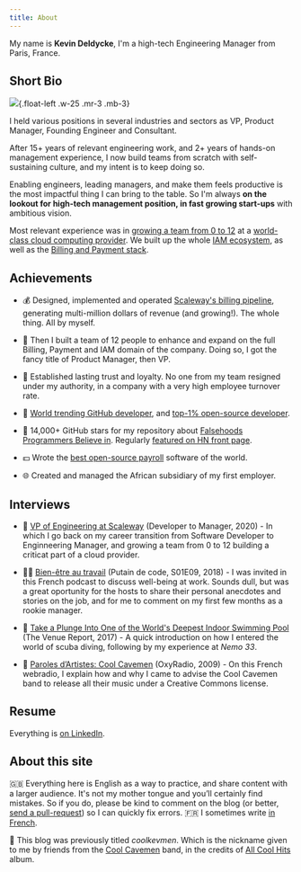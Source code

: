 ```yaml
---
title: About
---
```


My name is **Kevin Deldycke**, I'm a high-tech Engineering Manager from Paris, France.


## Short Bio

![](/uploads/2015/profile-photo.jpg){.float-left .w-25 .mr-3 .mb-3}

I held various positions in several industries and sectors as VP, Product Manager, Founding Engineer and Consultant.

After 15+ years of relevant engineering work, and 2+ years of hands-on management experience, I now build teams from scratch with self-sustaining culture, and my intent is to keep doing so.

Enabling engineers, leading managers, and make them feels productive is the most impactful thing I can bring to the table. So I'm always **on the lookout for high-tech management position, in fast growing start-ups** with ambitious vision.


Most relevant experience was in [growing a team from 0 to 12](https://devtomanager.com/interviews/kevin-deldycke/) at a [world-class cloud computing provider](https://scaleway.com). We built up the whole [IAM ecosystem](https://github.com/kdeldycke/awesome-iam), as well as the [Billing and Payment stack](https://github.com/kdeldycke/awesome-billing).


## Achievements

- 💰 Designed, implemented and operated [Scaleway's billing
pipeline](https://scaleway.com/faq/billing/), generating
multi-million dollars of revenue (and growing!). The whole
thing. All by myself.

- 🚀 Then I built a team of 12 people to enhance and expand on the full Billing, Payment and IAM domain of the company. Doing so, I got the fancy title of Product Manager, then VP.

- 🤝 Established lasting trust and loyalty. No one from my team resigned under my authority, in a company with a very high employee turnover rate.

- 🥇 [World trending GitHub
developer](https://kevin.deldycke.com/2017/04/github-top-developer/), and [top-1% open-source
developer](https://kevin.deldycke.com/2011/03/top-1-percent-open-source-developer/).

- 🌟 14,000+ GitHub stars for my repository about [Falsehoods Programmers Believe
in](https://github.com/kdeldycke/awesome-falsehood). Regularly [featured on HN front page](https://github.com/kdeldycke/awesome-falsehood/edit/main/assets/in-the-media.md).

- 💵 Wrote the [best open-source
payroll](https://kevin.deldycke.com/2008/06/best-open-source-payroll-software/)
software of the world.

- 🌐 Created and managed the African subsidiary of my first employer.


## Interviews

- 👔 [VP of Engineering at Scaleway](https://devtomanager.com/interviews/kevin-deldycke/) (Developer to Manager, 2020) - In which I go back on my career transition from Software Developer to Enginneering Manager, and growing a team from 0 to 12 building a criticat part of a cloud provider.

- 🧘‍♂️ [Bien-être au travail](https://putaindecode.io/podcasts/s01e09-dotjs-react-native-bien-etre-au-travail) (Putain de code, S01E09, 2018) - I was invited in this French podcast to discuss well-being at work. Sounds dull, but was a great oportunity for the hosts to share their personal anecdotes and stories on the job, and for me to comment on my first few months as a rookie manager.

- 🤿 [Take a Plunge Into One of the World's Deepest Indoor Swimming Pool](https://venuereport.com/blog/take-a-plunge-into-one-of-the-world-s-deepest-indoor-swimming-pool/) (The Venue
Report, 2017) - A quick introduction on how I entered the world of scuba diving, following by my experience at *Nemo 33*.

- 🤘 [Paroles d’Artistes: Cool Cavemen](https://web.archive.org/web/20100715003245/https://www.oxyradio.net/podcast-121.html) (OxyRadio, 2009) - On this French webradio, I explain how and why I came to advise the Cool Cavemen band to release all their music under a Creative Commons license.


## Resume

Everything is [on LinkedIn](https://www.linkedin.com/in/kevindeldycke/).




## About this site

🇬🇧 Everything here is English as a way to practice, and share content with a larger audience. It's not my mother tongue and you’ll certainly
find mistakes. So if you do, please be kind to comment on the blog (or
better, [send a
pull-request](https://github.com/kdeldycke/kevin-deldycke-blog/pulls)) so I can
quickly fix errors. 🇫🇷 I sometimes write [in French]({category}francais).

🎸 This blog was previously titled *coolkevmen*. Which is the nickname given to me by friends from the [Cool Cavemen](https://coolcavemen.com) band, in the credits of [All Cool
Hits](https://coolcavemen.com/disc/all-cool-hits/) album.